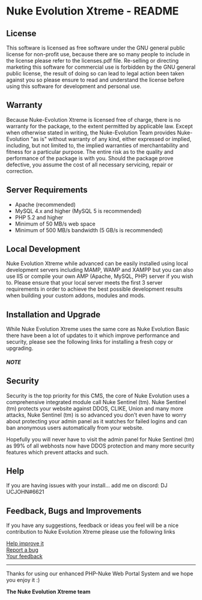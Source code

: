 Nuke Evolution Xtreme - README
====================

License
---------------------

This software is licensed as free software under the GNU general public license for non-profit use, because there are so many people to include in the license please refer to the licenses.pdf file. Re-selling or directing marketing this software for commercial use is forbidden by the GNU general public license, the result of doing so can lead to legal action been taken against you so please ensure to read and understand the license before using this software for development and personal use.

## Warranty

Because Nuke-Evolution Xtreme is licensed free of charge, there is no warranty for the package, to the extent permitted by applicable law. Except when otherwise stated in writing, the Nuke-Evolution Team provides Nuke-Evolution "as is" without warranty of any kind, either expressed or implied, including, but not limited to, the implied warranties of merchantability and fitness for a particular purpose. The entire risk as to the quality and performance of the package is with you. Should the package prove defective, you assume the cost of all necessary servicing, repair or correction.

## Server Requirements

* Apache (recommended)
* MySQL 4.x and higher (MySQL 5 is recommended)
* PHP 5.2 and higher
* Minimum of 50 MB/s web space
* Minimum of 500 MB/s bandwidth (5 GB/s is recommended)

## Local Development

Nuke Evolution Xtreme while advanced can be easily installed using local development servers including MAMP, WAMP and XAMPP but you can also use IIS or compile your own AMP (Apache, MySQL, PHP) server if you wish to. Please ensure that your local server meets the first 3 server requirements in order to achieve the best possible development results when building your custom addons, modules and mods.

## Installation and Upgrade

While Nuke Evolution Xtreme uses the same core as Nuke Evolution Basic there have been a lot of updates to it which improve performance and security, please see the following links for installing a fresh copy or upgrading.

##### NOTE



## Security

Security is the top priority for this CMS, the core of Nuke Evolution uses a comprehensive integrated module call Nuke Sentinel (tm). Nuke Sentinel (tm) protects your website against DDOS, CLIKE, Union and many more attacks, Nuke Sentinel (tm) is so advanced you don't even have to worry about protecting your admin panel as it watches for failed logins and can ban anonymous users automatically from your website.

Hopefully you will never have to visit the admin panel for Nuke Sentinel (tm) as 99% of all webhosts now have DDOS protection and many more security features which prevent attacks and such.

## Help

If you are having issues with your install... add me on discord: DJ UCJOHN#6621

## Feedback, Bugs and Improvements

If you have any suggestions, feedback or ideas you feel will be a nice contribution to Nuke Evolution Xtreme please use the following links

[Help improve it](https://github.com/ChrisUpjohn/Nuke-Evolution-Xtreme/forkqueue)  
[Report a bug](https://github.com/ChrisUpjohn/Nuke-Evolution-Xtreme/issues)  
[Your feedback](https://github.com/ChrisUpjohn/Nuke-Evolution-Xtreme/wiki)  

-- --------------------------------------------------------------------------------

Thanks for using our enhanced PHP-Nuke Web Portal System and we hope you enjoy it :)

**The Nuke Evolution Xtreme team** 
